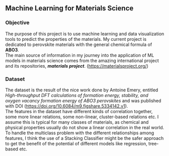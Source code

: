 ## Machine Learning for Materials Science  

### Objective
The purpose of this project is to use machine learning and data visualization tools to predict the properties of the materials. My current project is dedicated to perovskite materials with the general chemical formula of **ABO3**.   
The main source of information in my journey into the application of ML models in materials science comes from the amazing international project and its repositories, ***materials project***. (https://materialsproject.org/)  

### Dataset
The dataset is the result of the nice work done by Antoine Emery, entitled *High-throughput DFT calculations of formation energy, stability, and oxygen vacancy formation energy of ABO3 perovskites* and was published with DOI (https://doi.org/10.6084/m9.figshare.5334142.v1).  
The features in the dataset have different kinds of correlation together, some more linear relations, some non-linear, cluster-based relations etc. I assume this is typical for many classes of materials, as chemical and physical properties usually do not show a linear correlation in the real world.  
To handle the multiclass problem with the different relationships among features, I think the use of a Stacking Classifier might be the safer approach to get the benefit of the potential of different models like regression, tree-based etc.
